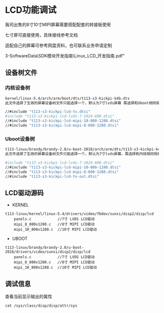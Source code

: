 # LCD功能调试



我司出售的8寸10寸MIPI屏幕需要搭配配套的转接板使用

七寸屏可直接使用，具体接线参考文档

适配自己的屏幕可参考网盘资料，也可联系业务申请定制

3-SoftwareData\SDK模块开发指南\Linux_LCD_开发指南.pdf"

## 设备树文件

### 内核设备树

```bash
kernel/linux-5.4/arch/arm/boot/dts/t113-s3-kickpi-k4b.dts
此文件选择了生效的屏幕设备树文件只能选择一个，默认为7寸lvds屏幕 需选择和Uboot相同规格的设备树文件

//#include "t113-s3-kickpi-lcd-tv.dtsi"
#include "t113-s3-kickpi-lcd-lvds-7-1024-600.dtsi"
//#include "t113-s3-kickpi-lcd-mipi-10-800-1280.dtsi"
//#include "t113-s3-kickpi-lcd-mipi-8-800-1280.dtsi"

```

### Uboot设备树

```bash
t113-linux/brandy/brandy-2.0/u-boot-2018/arch/arm/dts/t113-s3-kickpi-k4b-uboot.dts
此文件选择了生效的屏幕设备树文件只能选择一个，默认为7寸lvds屏幕，需选择和内核相同规格的设备树文件

#include "t113-s3-kickpi-lcd-lvds-7-1024-600.dtsi"
//#include "t113-s3-kickpi-lcd-mipi-10-800-1280.dtsi"
//#include "t113-s3-kickpi-lcd-mipi-8-800-1280.dtsi"
//#include "t113-s3-kickpi-lcd-tv-out.dtsi"

```

## LCD驱动源码

* KERNEL

```shell
t113-linux/kernel/linux-5.4/drivers/video/fbdev/sunxi/disp2/disp/lcd
	panels.c			//7寸 LVDS LCD驱动
	mipi_8_800x1280.c	//8寸 MIPI LCD驱动
	mipi_10_800x1280.c	//10寸 MIPI LCD驱动
```

* UBOOT

```shell
t113-linux/brandy/brandy-2.0/u-boot-2018/drivers/video/sunxi/disp2/disp/lcd
	panels.c			//7寸 LVDS LCD驱动
	mipi_8_800x1280.c	//8寸 MIPI LCD驱动
	mipi_10_800x1280.c	//10寸 MIPI LCD驱动
```



## 调试信息

查看当前显示输出的属性

```shell
cat /sys/class/disp/disp/attr/sys 
```
